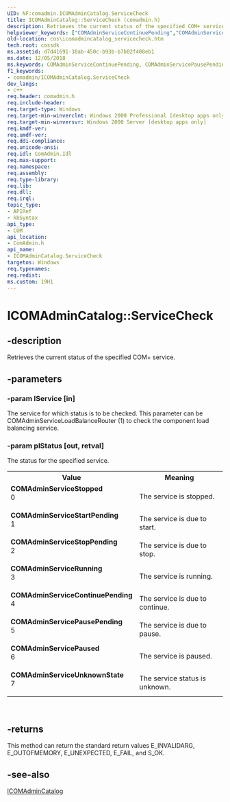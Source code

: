 ```yaml
---
UID: NF:comadmin.ICOMAdminCatalog.ServiceCheck
title: ICOMAdminCatalog::ServiceCheck (comadmin.h)
description: Retrieves the current status of the specified COM+ service.helpviewer_keywords: ["COMAdminServiceContinuePending","COMAdminServicePausePending","COMAdminServicePaused","COMAdminServiceRunning","COMAdminServiceStartPending","COMAdminServiceStopPending","COMAdminServiceStopped","COMAdminServiceUnknownState","ICOMAdminCatalog interface [COM+]","ServiceCheck method","ICOMAdminCatalog.ServiceCheck","ICOMAdminCatalog::ServiceCheck","ServiceCheck","ServiceCheck method [COM+]","ServiceCheck method [COM+]","ICOMAdminCatalog interface","_cos_ICOMAdminCatalog_ServiceCheck","comadmin/ICOMAdminCatalog::ServiceCheck","cos.icomadmincatalog_servicecheck"]
old-location: cos\icomadmincatalog_servicecheck.htm
tech.root: cossdk
ms.assetid: d7d41691-30ab-450c-b93b-b7b02f408eb1
ms.date: 12/05/2018
ms.keywords: COMAdminServiceContinuePending, COMAdminServicePausePending, COMAdminServicePaused, COMAdminServiceRunning, COMAdminServiceStartPending, COMAdminServiceStopPending, COMAdminServiceStopped, COMAdminServiceUnknownState, ICOMAdminCatalog interface [COM+],ServiceCheck method, ICOMAdminCatalog.ServiceCheck, ICOMAdminCatalog::ServiceCheck, ServiceCheck, ServiceCheck method [COM+], ServiceCheck method [COM+],ICOMAdminCatalog interface, _cos_ICOMAdminCatalog_ServiceCheck, comadmin/ICOMAdminCatalog::ServiceCheck, cos.icomadmincatalog_servicecheck
f1_keywords:
- comadmin/ICOMAdminCatalog.ServiceCheck
dev_langs:
- c++
req.header: comadmin.h
req.include-header: 
req.target-type: Windows
req.target-min-winverclnt: Windows 2000 Professional [desktop apps only]
req.target-min-winversvr: Windows 2000 Server [desktop apps only]
req.kmdf-ver: 
req.umdf-ver: 
req.ddi-compliance: 
req.unicode-ansi: 
req.idl: ComAdmin.Idl
req.max-support: 
req.namespace: 
req.assembly: 
req.type-library: 
req.lib: 
req.dll: 
req.irql: 
topic_type:
- APIRef
- kbSyntax
api_type:
- COM
api_location:
- ComAdmin.h
api_name:
- ICOMAdminCatalog.ServiceCheck
targetos: Windows
req.typenames: 
req.redist: 
ms.custom: 19H1
---
```


# ICOMAdminCatalog::ServiceCheck


## -description


Retrieves the current status of the specified COM+ service.


## -parameters




### -param lService [in]

The service for which status is to be checked. This parameter can be COMAdminServiceLoadBalanceRouter
(1) to check the component load balancing service.


### -param plStatus [out, retval]

The status for the specified service.

<table>
<tr>
<th>Value</th>
<th>Meaning</th>
</tr>
<tr>
<td width="40%"><a id="COMAdminServiceStopped"></a><a id="comadminservicestopped"></a><a id="COMADMINSERVICESTOPPED"></a><dl>
<dt><b>COMAdminServiceStopped</b></dt>
<dt>0</dt>
</dl>
</td>
<td width="60%">
The service is stopped.

</td>
</tr>
<tr>
<td width="40%"><a id="COMAdminServiceStartPending"></a><a id="comadminservicestartpending"></a><a id="COMADMINSERVICESTARTPENDING"></a><dl>
<dt><b>COMAdminServiceStartPending</b></dt>
<dt>1</dt>
</dl>
</td>
<td width="60%">
The service is due to start.

</td>
</tr>
<tr>
<td width="40%"><a id="COMAdminServiceStopPending"></a><a id="comadminservicestoppending"></a><a id="COMADMINSERVICESTOPPENDING"></a><dl>
<dt><b>COMAdminServiceStopPending</b></dt>
<dt>2</dt>
</dl>
</td>
<td width="60%">
The service is due to stop.

</td>
</tr>
<tr>
<td width="40%"><a id="COMAdminServiceRunning"></a><a id="comadminservicerunning"></a><a id="COMADMINSERVICERUNNING"></a><dl>
<dt><b>COMAdminServiceRunning</b></dt>
<dt>3</dt>
</dl>
</td>
<td width="60%">
The service is running.

</td>
</tr>
<tr>
<td width="40%"><a id="COMAdminServiceContinuePending"></a><a id="comadminservicecontinuepending"></a><a id="COMADMINSERVICECONTINUEPENDING"></a><dl>
<dt><b>COMAdminServiceContinuePending</b></dt>
<dt>4</dt>
</dl>
</td>
<td width="60%">
The service is due to continue.

</td>
</tr>
<tr>
<td width="40%"><a id="COMAdminServicePausePending"></a><a id="comadminservicepausepending"></a><a id="COMADMINSERVICEPAUSEPENDING"></a><dl>
<dt><b>COMAdminServicePausePending</b></dt>
<dt>5</dt>
</dl>
</td>
<td width="60%">
The service is due to pause.

</td>
</tr>
<tr>
<td width="40%"><a id="COMAdminServicePaused"></a><a id="comadminservicepaused"></a><a id="COMADMINSERVICEPAUSED"></a><dl>
<dt><b>COMAdminServicePaused</b></dt>
<dt>6</dt>
</dl>
</td>
<td width="60%">
The service is paused.

</td>
</tr>
<tr>
<td width="40%"><a id="COMAdminServiceUnknownState"></a><a id="comadminserviceunknownstate"></a><a id="COMADMINSERVICEUNKNOWNSTATE"></a><dl>
<dt><b>COMAdminServiceUnknownState</b></dt>
<dt>7</dt>
</dl>
</td>
<td width="60%">
The service status is unknown.

</td>
</tr>
</table>
 


## -returns



This method can return the standard return values E_INVALIDARG, E_OUTOFMEMORY, E_UNEXPECTED, E_FAIL, and S_OK.




## -see-also




<a href="https://docs.microsoft.com/windows/desktop/api/comadmin/nn-comadmin-icomadmincatalog">ICOMAdminCatalog</a>
 

 

